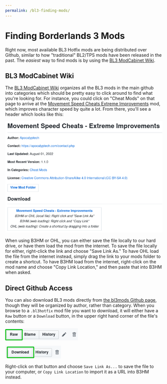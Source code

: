 ```yaml
---
permalink: /bl3-finding-mods/
---
```

# Finding Borderlands 3 Mods

Right now, most available BL3 Hotfix mods are being distributed over Github,
similar to how "traditional" BL2/TPS mods have been released in the past.
The *easiest* way to find mods is by using the [BL3 ModCabinet Wiki](https://github.com/BLCM/bl3mods/wiki).

## BL3 ModCabinet Wiki

The [BL3 ModCabinet Wiki](https://github.com/BLCM/bl3mods/wiki) organizes all
the BL3 mods in the main github into categories which should be pretty easy
to click around to find what you're looking for.  For instance, you could click on
"Cheat Mods" on that page to arrive at the
[Movement Speed Cheats Extreme Improvements](https://github.com/BLCM/bl3mods/wiki/Movement%20Speed%20Cheats%20-%20Extreme%20Improvements)
mod, which improves character speed by quite a lot.  From there, you'll see a header
which looks like this:

[![ModCabinet Header](/img/bl3modcabinet.png)](/img/bl3modcabinet.png)

When using B3HM or OHL, you can either save the file locally to our hard drive,
or have them load the mod from the internet.  To save the file locally for either,
right-click the link and choose "Save Link As."  To have OHL load the file from the
internet instead, simply drag the link to your mods folder to create a shortcut.  To
have B3HM load from the internet, right-click on the mod name and choose "Copy Link
Location," and then paste that into B3HM when asked.

## Direct Github Access

You can also download BL3 mods directly from [the bl3mods Github page](https://github.com/BLCM/bl3mods),
though they will be organized by author, rather than category.
When you browse to a `.bl3hotfix` mod file you want to download, it will either
have a `Raw` button or a `Download` button, in the upper right hand corner of the
file's contents:

[![Raw Button](/img/github_raw.png)](/img/github_raw.png)

[![Download Button](/img/github_download.png)](/img/github_download.png)

Right-click on that button and choose `Save Link As...` to save the file to
your computer, or `Copy Link Location` to import it as a URL into B3HM instead.

